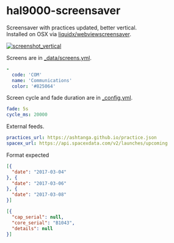 # hal9000-screensaver

Screensaver with practices updated, better vertical.  
Installed on OSX via [liquidx/webviewscreensaver](https://github.com/liquidx/webviewscreensaver).

[![screenshot_vertical](https://user-images.githubusercontent.com/4997583/39094937-7188e4cc-4638-11e8-9b9d-72a0cefd8bb0.png)](https://petrosh.github.io/hal9000-screensaver)

Screens are in [_data/screens.yml](_data/screens.yml).

```yml
-
  code: 'COM'
  name: 'Communications'
  color: '#825064'
```

Screen cycle and fade duration are in [_config.yml](_config.yml).

```yml
fade: 5s
cycle_ms: 20000
```

External feeds.

```yml
practices_url: https://ashtanga.github.io/practice.json
spacex_url: https://api.spacexdata.com/v2/launches/upcoming
```

Format expected

```json
[{
  "date": "2017-03-04"
}, {
  "date": "2017-03-06"
}, {
  "date": "2017-03-08"
}]

[{
  "cap_serial": null,
  "core_serial": "B1043",
  "details": null
}]
```
